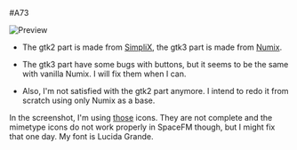 #A73

![Preview](https://raw.github.com/tatou-tatou/A73/master/A73.png)

* The gtk2 part is made from [SimpliX](http://sixsixfive.deviantart.com/art/simpliX-346404452), the gtk3 part is made from [Numix](http://numixproject.org/).

* The gtk3 part have some bugs with buttons, but it seems to be the same with vanilla Numix. I will fix them when I can.

* Also, I'm not satisfied with the gtk2 part anymore. I intend to redo it from scratch using only Numix as a base.

In the screenshot, I'm using [those](https://github.com/cldx/Numix) icons. They are not complete and the mimetype icons do not work properly in SpaceFM though, but I might fix that one day. My font is Lucida Grande.
